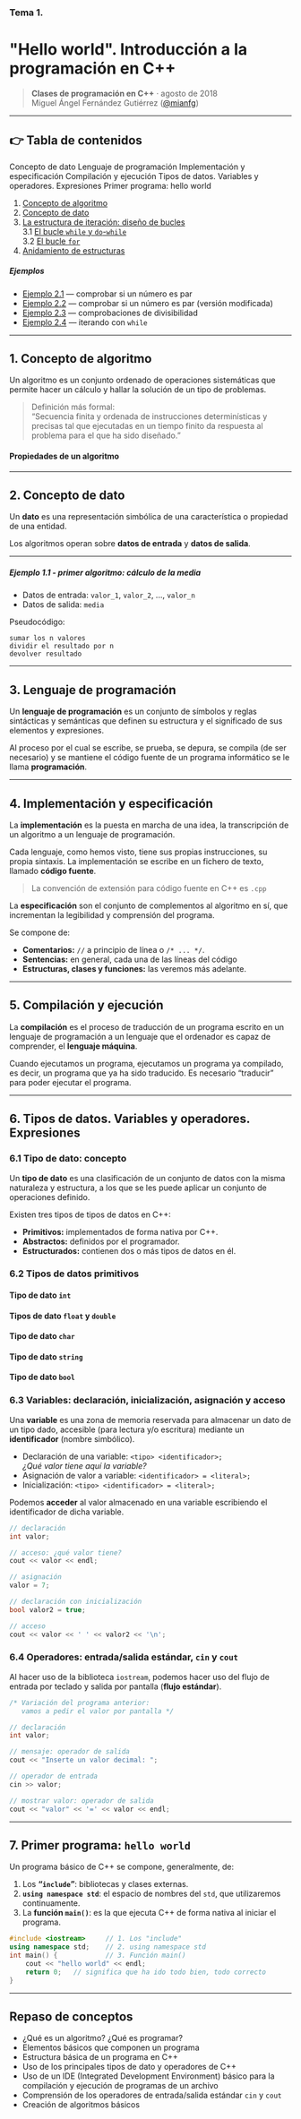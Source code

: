### Tema 1.  
# "Hello world". Introducción a la programación en C++

> **Clases de programación en C++** · agosto de 2018  
> Miguel Ángel Fernández Gutiérrez ([@mianfg](https://mianfg.bloomgogo.com))

- - -

## 👉 Tabla de contenidos


Concepto de dato
Lenguaje de programación
Implementación y especificación
Compilación y ejecución
Tipos de datos. Variables y operadores. Expresiones
Primer programa: hello world

1. [Concepto de algoritmo](#1-estructuras-de-control-de-flujo)
2. [Concepto de dato](#2-la-estructura-de-selección)  
3. [La estructura de iteración: diseño de bucles](#3-la-estructura-de-iteración-diseño-de-bucles)  
    3.1 [El bucle `while` y `do`-`while`](#31--el-bucle-while-y-do-while)  
    3.2 [El bucle `for`](#32--el-bucle-for)  
4. [Anidamiento de estructuras](#4-anidamiento-de-estructuras)

##### Ejemplos

* [Ejemplo 2.1](#ejemplo-21--comprobar-si-un-número-es-par) — comprobar si un número es par
* [Ejemplo 2.2](#ejemplo-22--comprobar-si-un-número-es-par-versión-modificada) — comprobar si un número es par (versión modificada)
* [Ejemplo 2.3](#ejemplo-23--comprobaciones-de-divisibilidad) — comprobaciones de divisibilidad
* [Ejemplo 2.4](#ejemplo-24--iterando-con-while) — iterando con `while`

- - -

## 1. Concepto de algoritmo

Un algoritmo es un conjunto ordenado de operaciones sistemáticas que permite hacer un cálculo y hallar la solución de un tipo de problemas.

> Definición más formal:  
> “Secuencia finita y ordenada de instrucciones determinísticas y precisas tal que ejecutadas en un tiempo finito da respuesta al problema para el que ha sido diseñado.”

#### Propiedades de un algoritmo

- - -

## 2. Concepto de dato

Un **dato** es una representación simbólica de una característica o propiedad de una entidad.

Los algoritmos operan sobre **datos de entrada** y **datos de salida**.

- - -

##### Ejemplo 1.1 - primer algoritmo: cálculo de la media

- Datos de entrada: `valor_1`, `valor_2`, ..., `valor_n`
- Datos de salida: `media`

Pseudocódigo:

~~~
sumar los n valores
dividir el resultado por n
devolver resultado
~~~


- - -

## 3. Lenguaje de programación

Un **lenguaje de programación** es un conjunto de símbolos y reglas sintácticas y semánticas que definen su estructura y el significado de sus elementos y expresiones.

Al proceso por el cual se escribe, se prueba, se depura, se compila (de ser necesario) y se mantiene el código fuente de un programa informático se le llama **programación**.

- - -

## 4. Implementación y especificación

La **implementación** es la puesta en marcha de una idea, la transcripción de un algoritmo a un lenguaje de programación.

Cada lenguaje, como hemos visto, tiene sus propias instrucciones, su propia sintaxis. La implementación se escribe en un fichero de texto, llamado **código fuente**.

> La convención de extensión para código fuente en C++ es `.cpp`

La **especificación** son el conjunto de complementos al algoritmo en sí, que incrementan la legibilidad y comprensión del programa.

Se compone de:
- **Comentarios:** `//` a principio de línea o `/* ... */`.
- **Sentencias:** en general, cada una de las líneas del código
- **Estructuras, clases y funciones:** las veremos más adelante.

- - -

## 5. Compilación y ejecución

La **compilación** es el proceso de traducción de un programa escrito en un lenguaje de programación a un lenguaje que el ordenador es capaz de comprender, el **lenguaje máquina**.

Cuando ejecutamos un programa, ejecutamos un programa ya compilado, es decir, un programa que ya ha sido traducido. Es necesario “traducir” para poder ejecutar el programa.

- - -

## 6. Tipos de datos. Variables y operadores. Expresiones

### 6.1  Tipo de dato: concepto

Un **tipo de dato** es una clasificación de un conjunto de datos con la misma naturaleza y estructura, a los que se les puede aplicar un conjunto de operaciones definido.

Existen tres tipos de tipos de datos en C++:
- **Primitivos:** implementados de forma nativa por C++.
- **Abstractos:** definidos por el programador.
- **Estructurados:** contienen dos o más tipos de datos en él.

### 6.2  Tipos de datos primitivos

#### Tipo de dato `int`

#### Tipos de dato `float` y `double`

#### Tipo de dato `char`

#### Tipo de dato `string`

#### Tipo de dato `bool`

### 6.3  Variables: declaración, inicialización, asignación y acceso

Una **variable** es una zona de memoria reservada para almacenar un dato de un tipo dado, accesible (para lectura y/o escritura) mediante un **identificador** (nombre simbólico).

- Declaración de una variable: `<tipo> <identificador>;`  
    _¿Qué valor tiene aquí la variable?_
- Asignación de valor a variable: `<identificador> = <literal>;`
- Inicialización: `<tipo> <identificador> = <literal>;`

Podemos **acceder** al valor almacenado en una variable escribiendo el identificador de dicha variable.

~~~ c++
// declaración
int valor;

// acceso: ¿qué valor tiene?
cout << valor << endl;

// asignación
valor = 7;

// declaración con inicialización
bool valor2 = true;

// acceso
cout << valor << ' ' << valor2 << '\n';
~~~

### 6.4  Operadores: entrada/salida estándar, `cin` y `cout`

Al hacer uso de la biblioteca `iostream`, podemos hacer uso del flujo de entrada por teclado y salida por pantalla (**flujo estándar**).

~~~ c++
/* Variación del programa anterior:
   vamos a pedir el valor por pantalla */

// declaración
int valor;

// mensaje: operador de salida
cout << "Inserte un valor decimal: ";

// operador de entrada
cin >> valor;

// mostrar valor: operador de salida
cout << "valor" << '=' << valor << endl;
~~~

- - -

## 7. Primer programa: `hello world`

Un programa básico de C++ se compone, generalmente, de:

1. Los **“`include`”**: bibliotecas y clases externas.
2. **`using namespace std`**: el espacio de nombres del `std`, que utilizaremos continuamente.
3. La **función `main()`**: es la que ejecuta C++ de forma nativa al iniciar el programa.

~~~ c++
#include <iostream>     // 1. Los "include"
using namespace std;    // 2. using namespace std
int main() {            // 3. Función main()
    cout << "hello world" << endl;
    return 0;   // significa que ha ido todo bien, todo correcto
}
~~~

- - -

## Repaso de conceptos

- ¿Qué es un algoritmo? ¿Qué es programar?
- Elementos básicos que componen un programa
- Estructura básica de un programa en C++
- Uso de los principales tipos de dato y operadores de C++
- Uso de un IDE (Integrated Development Environment) básico para la compilación y ejecución de programas de un archivo
- Comprensión de los operadores de entrada/salida estándar `cin` y `cout`
- Creación de algoritmos básicos
